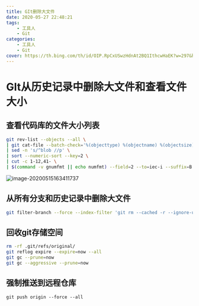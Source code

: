 ```yaml
---
title: GIt删除大文件
date: 2020-05-27 22:48:21
tags:
	- 工具人
	- Git
categories:
	- 工具人
	- Git
cover: https://th.bing.com/th/id/OIP.RpCxUSwzHdnAt2BQ1IthcwHaEK?w=297&h=180&c=7&r=0&o=5&dpr=1.5&pid=1.7
---
```

# GIt从历史记录中删除大文件和查看文件大小

## 查看代码库的文件大小列表

```sh
git rev-list --objects --all \
| git cat-file --batch-check='%(objecttype) %(objectname) %(objectsize) %(rest)' \
| sed -n 's/^blob //p' \
| sort --numeric-sort --key=2 \
| cut -c 1-12,41- \
| $(command -v gnumfmt || echo numfmt) --field=2 --to=iec-i --suffix=B --padding=7 --round=nearest
```

![image-20200515163411737](http://img.peterli.club/img/20200515163441.png)



## 从所有分支和历史记录中删除大文件

```sh
git filter-branch --force --index-filter 'git rm --cached -r --ignore-unmatch 文件的相对路径' --prune-empty --tag-name-filter cat -- --all

```

## 回收git存储空间

```sh
rm -rf .git/refs/original/ 
git reflog expire --expire=now --all
git gc --prune=now
git gc --aggressive --prune=now
```



## 强制推送到远程仓库

```shell
git push origin --force --all
```
